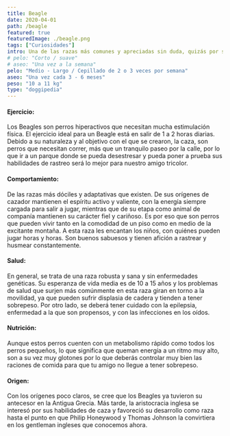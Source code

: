 ```yaml
---
title: Beagle
date: 2020-04-01
path: /beagle
featured: true
featuredImage: ./beagle.png
tags: ["Curiosidades"]
intro: Una de las razas más comunes y apreciadas sin duda, quizás por su afán de complacer a su familia.
# pelo: "Corto / suave"
# aseo: "Una vez a la semana"
pelo: "Medio - Largo / Cepillado de 2 o 3 veces por semana"
aseo: "Una vez cada 3 - 6 meses"
peso: "10 a 11 kg"
type: "doggipedia"
---
```


#### Ejercicio:
Los Beagles son perros hiperactivos que necesitan mucha estimulación física. El ejercicio ideal para un Beagle está en salir de 1 a 2 horas diarias. Debido a su naturaleza y al objetivo con el que se crearon, la caza, son perros que necesitan correr, más que un tranquilo paseo por la calle, por lo que ir a un parque donde se pueda desestresar y pueda poner a prueba sus habilidades de rastreo será lo mejor para nuestro amigo tricolor.

#### Comportamiento:
De las razas más dóciles y adaptativas que existen. De sus orígenes de cazador mantienen el espíritu activo y valiente, con la energía siempre cargada para salir a jugar, mientras que de su etapa como animal de companía mantienen su carácter fiel y cariñoso. Es por eso que son perros que pueden vivir tanto en la comodidad de un piso como en medio de la excitante montaña. A esta raza les encantan los niños, con quiénes pueden jugar horas y horas. Son buenos sabuesos y tienen afición a rastrear y husmear constantemente.

#### Salud:
En general, se trata de una raza robusta y sana y sin enfermedades genéticas. Su esperanza de vida media es de 10 a 15 años y los problemas de salud que surjen más comúnmente en esta raza giran en torno a la movilidad, ya que pueden sufrir displasia de cadera y tienden a tener sobrepeso. 
Por otro lado, se deberá tener cuidado con la epilepsia, enfermedad a la que son propensos, y con las infecciones en los oídos.

#### Nutrición:
Aunque estos perros cuenten con un metabolismo rápido como todos los perros pequeños, lo que significa que queman energía a un ritmo muy alto, son a su vez muy glotones por lo que deberás controlar muy bien las raciones de comida para que tu amigo no llegue a tener sobrepeso.

#### Origen:
Con los orígenes poco claros, se cree que los Beagles ya tuvieron su antecesor en la Antigua Grecia. Más tarde, la aristocracia inglesa se interesó por sus habilidades de caza y favoreció su desarrollo como raza hasta el punto en que Philip Honeywood y Thomas Johnson la convirtiera en los gentleman ingleses que conocemos ahora.


